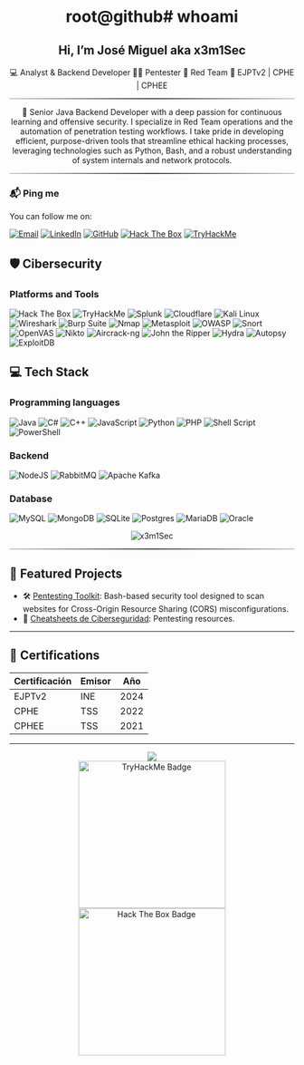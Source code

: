 <div align="center">
  <h1>root@github# whoami </h1>
</div>

<div align="center">
  <h2>Hi, I’m José Miguel aka x3m1Sec</h2>
  <p>💻 Analyst & Backend Developer 👨‍💻 Pentester  🔴 Red Team  📜 EJPTv2 | CPHE | CPHEE</p> 
</div>

<hr style="border: none; height: 2px; background: linear-gradient(to right, #ccc, #444, #ccc);" />

<div align="center">
  <p>💬 Senior Java Backend Developer with a deep passion for continuous learning and offensive security. I specialize in Red Team operations and the automation of penetration testing workflows. I take pride in developing efficient, purpose-driven tools that streamline ethical hacking processes, leveraging technologies such as Python, Bash, and a robust understanding of system internals and network protocols.</p>
</div>

<hr style="border: none; height: 2px; background: linear-gradient(to right, #ccc, #444, #ccc);" />


### 📬 Ping me

You can follow me on:

[![Email](https://img.shields.io/badge/Email-josemrfl@protonmail.com-8B5CF6?style=for-the-badge&logo=protonmail)](mailto:jmromero@protonmail.com)
[![LinkedIn](https://img.shields.io/badge/LinkedIn-Jose%20Miguel%20Romero-0A66C2?style=for-the-badge&logo=linkedin&logoColor=white)](https://www.linkedin.com/in/josemiguelromeroflores)
[![GitHub](https://img.shields.io/badge/GitHub-x3m1Sec-181717?style=for-the-badge&logo=github&logoColor=white)](https://github.com/x3m1Sec)
[![Hack The Box](https://img.shields.io/badge/Hack_The_Box-x3m1Sec-28a745?style=for-the-badge&logo=hackthebox&logoColor=white)](https://app.hackthebox.com/profile/1239916)
[![TryHackMe](https://img.shields.io/badge/TryHackMe-x3m1Sec-ff6f00?style=for-the-badge&logo=tryhackme&logoColor=white)](https://tryhackme.com/p/x3m1Sec)

## 🛡️ Cibersecurity

### Platforms and Tools
![Hack The Box](https://img.shields.io/badge/HackTheBox-9FEF00?style=for-the-badge&logo=hackthebox&logoColor=black)
![TryHackMe](https://img.shields.io/badge/TryHackMe-212C42?style=for-the-badge&logo=tryhackme&logoColor=white)
![Splunk](https://img.shields.io/badge/splunk-%23000000.svg?style=for-the-badge&logo=splunk&logoColor=white)
![Cloudflare](https://img.shields.io/badge/Cloudflare-F38020?style=for-the-badge&logo=Cloudflare&logoColor=white)
![Kali Linux](https://img.shields.io/badge/Kali_Linux-557C94?style=for-the-badge&logo=kalilinux&logoColor=white)
![Wireshark](https://img.shields.io/badge/Wireshark-1679A7?style=for-the-badge&logo=wireshark&logoColor=white)
![Burp Suite](https://img.shields.io/badge/Burp_Suite-FF6F00?style=for-the-badge&logo=burpsuite&logoColor=white)
![Nmap](https://img.shields.io/badge/Nmap-7E3791?style=for-the-badge&logo=nmap&logoColor=white)
![Metasploit](https://img.shields.io/badge/Metasploit-003445?style=for-the-badge&logo=metasploit&logoColor=white)
![OWASP](https://img.shields.io/badge/OWASP-000000?style=for-the-badge&logo=owasp&logoColor=white)
![Snort](https://img.shields.io/badge/Snort-FF0F00?style=for-the-badge&logo=snort&logoColor=white)
![OpenVAS](https://img.shields.io/badge/OpenVAS-555555?style=for-the-badge&logo=openvas&logoColor=white)
![Nikto](https://img.shields.io/badge/Nikto-009639?style=for-the-badge&logoColor=white)
![Aircrack-ng](https://img.shields.io/badge/Aircrack--ng-000000?style=for-the-badge&logo=aircrack-ng&logoColor=white)
![John the Ripper](https://img.shields.io/badge/John%20the%20Ripper-07405E?style=for-the-badge&logo=johntheripper&logoColor=white)
![Hydra](https://img.shields.io/badge/Hydra-FF0000?style=for-the-badge&logoColor=white)
![Autopsy](https://img.shields.io/badge/Autopsy-003B71?style=for-the-badge&logo=autopsy&logoColor=white)
![ExploitDB](https://img.shields.io/badge/ExploitDB-000000?style=for-the-badge&logo=python&logoColor=white)

## 💻 Tech Stack

### Programming languages
![Java](https://img.shields.io/badge/java-%23ED8B00.svg?style=for-the-badge&logo=openjdk&logoColor=white)
![C#](https://img.shields.io/badge/c%23-%23239120.svg?style=for-the-badge&logo=csharp&logoColor=white)
![C++](https://img.shields.io/badge/c++-%2300599C.svg?style=for-the-badge&logo=c%2B%2B&logoColor=white)
![JavaScript](https://img.shields.io/badge/javascript-%23323330.svg?style=for-the-badge&logo=javascript&logoColor=%23F7DF1E)
![Python](https://img.shields.io/badge/python-3670A0?style=for-the-badge&logo=python&logoColor=ffdd54)
![PHP](https://img.shields.io/badge/php-%23777BB4.svg?style=for-the-badge&logo=php&logoColor=white)
![Shell Script](https://img.shields.io/badge/shell_script-%23121011.svg?style=for-the-badge&logo=gnu-bash&logoColor=white)
![PowerShell](https://img.shields.io/badge/PowerShell-%235391FE.svg?style=for-the-badge&logo=powershell&logoColor=white)


### Backend
![NodeJS](https://img.shields.io/badge/node.js-6DA55F?style=for-the-badge&logo=node.js&logoColor=white)
![RabbitMQ](https://img.shields.io/badge/rabbitmq-FF6600?style=for-the-badge&logo=rabbitmq&logoColor=white)
![Apache Kafka](https://img.shields.io/badge/apache%20kafka-%23E31A1C.svg?style=for-the-badge&logo=apachekafka&logoColor=white)

### Database
![MySQL](https://img.shields.io/badge/mysql-4479A1.svg?style=for-the-badge&logo=mysql&logoColor=white)
![MongoDB](https://img.shields.io/badge/MongoDB-%234ea94b.svg?style=for-the-badge&logo=mongodb&logoColor=white)
![SQLite](https://img.shields.io/badge/sqlite-%2307405e.svg?style=for-the-badge&logo=sqlite&logoColor=white)
![Postgres](https://img.shields.io/badge/postgres-%23316192.svg?style=for-the-badge&logo=postgresql&logoColor=white)
![MariaDB](https://img.shields.io/badge/MariaDB-003545?style=for-the-badge&logo=mariadb&logoColor=white)
![Oracle](https://img.shields.io/badge/Oracle-F80000?style=for-the-badge&logo=oracle&logoColor=white)


<p align="center">
  <img src="https://github-readme-stats.vercel.app/api/top-langs?username=x3m1Sec&show_icons=true&locale=en&layout=compact&theme=github_dark" alt="x3m1Sec" />
</p>



<hr style="border: none; height: 2px; background: linear-gradient(to right, #ccc, #444, #ccc);" />

## 🚀 Featured Projects

- 🛠️ [Pentesting Toolkit](https://github.com/x3m1Sec/crossfire): Bash-based security tool designed to scan websites for Cross-Origin Resource Sharing (CORS) misconfigurations.
- 📖 [Cheatsheets de Ciberseguridad](https://x3m1sec.gitbook.io/notes): Pentesting resources.

---

## 🏅 Certifications

| Certificación        | Emisor         | Año  |
|----------------------|----------------|------|
| EJPTv2               | INE            | 2024 |
| CPHE                 | TSS            | 2022 |
| CPHEE                | TSS            | 2021 |

---


<div align="center">
  <img src="https://readme-typing-svg.herokuapp.com?font=Fira+Code&weight=700&size=25&pause=10000000&color=adabab&center=true&vCenter=true&width=435&lines=%3C+CTF+Profiles+%3E" />
</div>

<div align="center">
  <a href="https://tryhackme.com/p/x3m1Sec" title="TryHackMe Profile">
    <img src="https://tryhackme-badges.s3.amazonaws.com/x3m1Sec.png" alt="TryHackMe Badge" width="260" height="70" style="max-width: 100%; height: auto;" />
  </a>
  <br />
  <a href="https://app.hackthebox.com/profile/1239916" title="Hack The Box Profile">
    <img src="http://www.hackthebox.eu/badge/image/1239916" alt="Hack The Box Badge" width="260" height="70" style="max-width: 100%; height: auto;" />
  </a>
</div>

